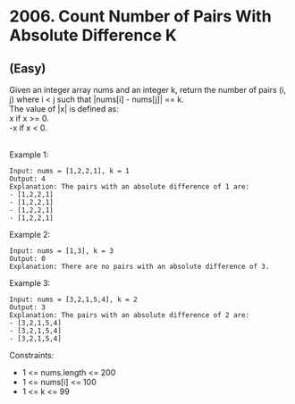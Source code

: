 # 2006. Count Number of Pairs With Absolute Difference K
## (Easy)

Given an integer array nums and an integer k, return the number of pairs (i, j) where i < j such that |nums[i] - nums[j]| == k.
<br>
The value of |x| is defined as:
<br>
x if x >= 0.<br>
-x if x < 0.<br>
<br>

Example 1:

```
Input: nums = [1,2,2,1], k = 1
Output: 4
Explanation: The pairs with an absolute difference of 1 are:
- [1,2,2,1]
- [1,2,2,1]
- [1,2,2,1]
- [1,2,2,1]
```

Example 2:

```
Input: nums = [1,3], k = 3
Output: 0
Explanation: There are no pairs with an absolute difference of 3.
```

Example 3:

```
Input: nums = [3,2,1,5,4], k = 2
Output: 3
Explanation: The pairs with an absolute difference of 2 are:
- [3,2,1,5,4]
- [3,2,1,5,4]
- [3,2,1,5,4]
```

Constraints:

- 1 <= nums.length <= 200
- 1 <= nums[i] <= 100
- 1 <= k <= 99